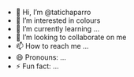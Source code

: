 - 👋 Hi, I’m @tatichaparro
- 👀 I’m interested in colours
- 🌱 I’m currently learning ...
- 💞️ I’m looking to collaborate on me
- 📫 How to reach me ...
- 😄 Pronouns: ...
- ⚡ Fun fact: ...

<!---
tatichaparro/tatichaparro is a ✨ special ✨ repository because its `README.md` (this file) appears on your GitHub profile.
You can click the Preview link to take a look at your changes.
--->
